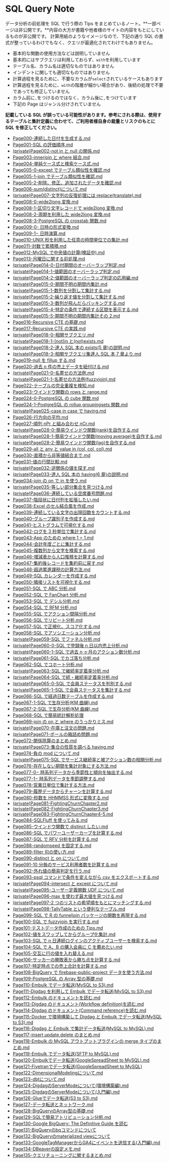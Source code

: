 # SQL Query Note

データ分析の前処理を SQL で行う際の Tips をまとめているノート。**一部ページは非公開です。**内容の大方が書籍や他者様のサイトの内容をもとにしているものが非公開です。
計算用紙のようなイメージなので、下記の通り SQL の書式が整っているわけでもなく、クエリが最適化されてわけでもありません。

- 基本的な関数の使用方法などは説明していません
- 基本的にはサブクエリは利用しておらず、`with`を利用しています
- テーブル名、カラム名は適切なものではありません
- インデントに関しても適切なものではありません
- 計算過程を見るために、不要なカラムが`select`されているケースもあります
- 計算過程を見るために、`with`の階層が細かい場合があり、後続の処理で不要であっても修正していません
- カラム前に`,`をつけるのではなく、カラム後に`,`をつけています
- 下記の Page はジャンル分けされていません

**記載している SQL が誤っている可能性があります。参考にされる際は、使用するテーブルと集計定義に合わせて、ご利用者様自身の裁量とリスクのもとに SQL を修正してください。**

- [Page000-連続した日付を生成する.md](https://github.com/SugiAki1989/sql_note/blob/main/P000-%E9%80%A3%E7%B6%9A%E3%81%97%E3%81%9F%E6%97%A5%E4%BB%98%E3%82%92%E6%A8%A1%E6%93%AC%E3%83%AB%E3%83%BC%E3%83%97%E3%81%A7%E7%94%9F%E6%88%90%E3%81%99%E3%82%8B.md)
- [Page001-SQL の評価順序.md](https://github.com/SugiAki1989/sql_note/blob/main/P001-SQL%E3%81%AE%E8%A9%95%E4%BE%A1%E9%A0%86%E5%BA%8F.md)
- [(private)Page002-not in と null の関係.md](https://github.com/SugiAki1989/sql_note/blob/main/P002-not%20in%E3%81%A8null%E3%81%AE%E9%96%A2%E4%BF%82.md)
- [Page003-innerjoin と where 結合.md](https://github.com/SugiAki1989/sql_note/blob/main/P003-innerjoin%E3%81%A8where%E7%B5%90%E5%90%88.md)
- [Page004-単純ケース式と検索ケース式.md](https://github.com/SugiAki1989/sql_note/blob/main/P004-%E5%8D%98%E7%B4%94%E3%82%B1%E3%83%BC%E3%82%B9%E5%BC%8F%E3%81%A8%E6%A4%9C%E7%B4%A2%E3%82%B1%E3%83%BC%E3%82%B9%E5%BC%8F.md)
- [Page005-0-except でテーブル類似性を確認.md](https://github.com/SugiAki1989/sql_note/blob/main/P005-0-except%20%E3%81%A7%E3%83%86%E3%83%BC%E3%83%96%E3%83%AB%E9%A1%9E%E4%BC%BC%E6%80%A7%E3%82%92%E7%A2%BA%E8%AA%8D.md)
- [Page005-1-join でテーブル類似性を確認.md](https://github.com/SugiAki1989/sql_note/blob/main/P005-1-join%E3%81%A7%E3%83%86%E3%83%BC%E3%83%96%E3%83%AB%E9%A1%9E%E4%BC%BC%E6%80%A7%E3%82%92%E7%A2%BA%E8%AA%8D.md)
- [Page005-2-削除、修正、追加されたデータを確認.md](https://github.com/SugiAki1989/sql_note/blob/main/P005-2-%E5%89%8A%E9%99%A4%E3%80%81%E4%BF%AE%E6%AD%A3%E3%80%81%E8%BF%BD%E5%8A%A0%E3%81%95%E3%82%8C%E3%81%9F%E3%83%87%E3%83%BC%E3%82%BF%E3%82%92%E7%A2%BA%E8%AA%8D.md)
- [Page006-sum(distinct)について.md](<https://github.com/SugiAki1989/sql_note/blob/main/P006-sum(distinct)%E3%81%AB%E3%81%A4%E3%81%84%E3%81%A6.md>)
- [(private)Page007-文字列の反復処理には replace(translate).md](<https://github.com/SugiAki1989/sql_note/blob/main/P007-%E6%96%87%E5%AD%97%E5%88%97%E3%81%AE%E5%8F%8D%E5%BE%A9%E5%87%A6%E7%90%86%E3%81%AB%E3%81%AFreplace(translate).md>)
- [Page008-0-wide2long 変換.md](https://github.com/SugiAki1989/sql_note/blob/main/P008-0-wide2long%E5%A4%89%E6%8F%9B%20.md)
- [Page008-1-区切り文字レコードで wide2long 変換.md](https://github.com/SugiAki1989/sql_note/blob/main/P008-1-%E5%8C%BA%E5%88%87%E3%82%8A%E6%96%87%E5%AD%97%E3%83%AC%E3%82%B3%E3%83%BC%E3%83%89%E3%81%A7wide2long%E5%A4%89%E6%8F%9B.md)
- [Page008-2-周期を利用した wide2long 変換.md](https://github.com/SugiAki1989/sql_note/blob/main/P008-2-%E5%91%A8%E6%9C%9F%E3%82%92%E5%88%A9%E7%94%A8%E3%81%97%E3%81%9Fwide2long%E5%A4%89%E6%8F%9B.md)
- [Page008-3-PostgreSQL の crosstab 関数.md]()
- [Page009-0- 日時の形式変換.md](https://github.com/SugiAki1989/sql_note/blob/main/P009-0-PostgesSQL%E3%81%A8MySQL%E3%81%AE%E6%97%A5%E6%99%82%E3%81%AE%E5%BD%A2%E5%BC%8F%E5%A4%89%E6%8F%9B.md)
- [Page009-1− 日時演算.md](https://github.com/SugiAki1989/sql_note/blob/main/P009-1-PostgesSQL%E3%81%A8MySQL%E3%81%AE%E6%97%A5%E6%99%82%E6%BC%94%E7%AE%97.md)
- [Page010-UNIX 秒を利用した任意の時間単位での集計.md](https://github.com/SugiAki1989/sql_note/blob/main/P010-UNIX%E7%A7%92%E3%82%92%E5%88%A9%E7%94%A8%E3%81%97%E3%81%9F%E4%BB%BB%E6%84%8F%E3%81%AE%E6%99%82%E9%96%93%E5%8D%98%E4%BD%8D%E3%81%A7%E3%81%AE%E9%9B%86%E8%A8%88.md)
- [Page011-対数で累積積.md](https://github.com/SugiAki1989/sql_note/blob/main/P011-%E5%AF%BE%E6%95%B0%E3%81%A7%E7%B4%AF%E7%A9%8D%E7%A9%8D.md)
- [Page012-MySQL で中央値の計算(検証中).md](https://github.com/SugiAki1989/sql_note/blob/main/P012-MySQL%E3%81%A7%E4%B8%AD%E5%A4%AE%E5%80%A4%E3%81%AE%E8%A8%88%E7%AE%97.md)
- [Page013-月曜日に関する前処理.md](https://github.com/SugiAki1989/sql_note/blob/main/P013-%E6%9C%88%E6%9B%9C%E6%97%A5%E3%81%AB%E9%96%A2%E3%81%99%E3%82%8B%E5%89%8D%E5%87%A6%E7%90%86.md)
- [(private)Page014-0-日付期間のオーバーラップ判定.md](https://github.com/SugiAki1989/sql_note/blob/main/P014-0-%E6%97%A5%E4%BB%98%E6%9C%9F%E9%96%93%E3%81%AE%E3%82%AA%E3%83%BC%E3%83%90%E3%83%BC%E3%83%A9%E3%83%83%E3%83%97%E5%88%A4%E5%AE%9A.md)
- [(private)Page014-1-値範囲のオーバーラップ判定.md](https://github.com/SugiAki1989/sql_note/blob/main/P014-1-%E5%80%A4%E7%AF%84%E5%9B%B2%E3%81%AE%E3%82%AA%E3%83%BC%E3%83%90%E3%83%BC%E3%83%A9%E3%83%83%E3%83%97%E5%88%A4%E5%AE%9A.md)
- [(private)Page014-2-値範囲のオーバーラップ判定の応用編.md](https://github.com/SugiAki1989/sql_note/blob/main/P014-2-%E5%80%A4%E7%AF%84%E5%9B%B2%E3%81%AE%E3%82%AA%E3%83%BC%E3%83%90%E3%83%BC%E3%83%A9%E3%83%83%E3%83%97%E5%88%A4%E5%AE%9A%E3%81%AE%E5%BF%9C%E7%94%A8%E7%B7%A8.md)
- [(private)Page015-0-期間不明の期間内集計.md](https://github.com/SugiAki1989/sql_note/blob/main/P015-0-%E6%9C%9F%E9%96%93%E4%B8%8D%E6%98%8E%E3%81%AE%E6%9C%9F%E9%96%93%E5%86%85%E9%9B%86%E8%A8%88.md)
- [(private)Page015-1-数列を分割して集計する.md](https://github.com/SugiAki1989/sql_note/blob/main/P015-1-%E6%95%B0%E5%88%97%E3%82%92%E5%88%86%E5%89%B2%E3%81%97%E3%81%A6%E9%9B%86%E8%A8%88.md)
- [(private)Page015-2-繰り返す値を分割して集計する.md](https://github.com/SugiAki1989/sql_note/blob/main/P015-2-%E7%B9%B0%E3%82%8A%E8%BF%94%E3%81%99%E5%80%A4%E3%82%92%E5%88%86%E5%89%B2%E3%81%97%E3%81%A6%E9%9B%86%E8%A8%88%E3%81%99%E3%82%8B.md)
- [(private)Page015-3-数列が飛んだらパッキングする.md](https://github.com/SugiAki1989/sql_note/blob/main/P015-3-%E6%95%B0%E5%88%97%E3%81%8C%E9%A3%9B%E3%82%93%E3%81%A0%E3%82%89%E3%83%91%E3%83%83%E3%82%AD%E3%83%B3%E3%82%B0%E3%81%99%E3%82%8B.md)
- [(private)Page015-4-特定の条件で連続する区間を表示する.md](https://github.com/SugiAki1989/sql_note/blob/main/P015-4-%E7%89%B9%E5%AE%9A%E3%81%AE%E6%9D%A1%E4%BB%B6%E3%81%A7%E9%80%A3%E7%B6%9A%E3%81%99%E3%82%8B%E5%8C%BA%E9%96%93%E3%82%92%E8%A1%A8%E7%A4%BA%E3%81%99%E3%82%8B.md)
- [(private)Page015-5-期間不明の期間内集計その 2.md](https://github.com/SugiAki1989/sql_note/blob/main/P015-5-%E6%9C%9F%E9%96%93%E4%B8%8D%E6%98%8E%E3%81%AE%E6%9C%9F%E9%96%93%E5%86%85%E9%9B%86%E8%A8%88%E3%81%9D%E3%81%AE2.md)
- [Page016-Recursive CTE の基礎.md](https://github.com/SugiAki1989/sql_note/blob/main/P016-Recursive%20CTE%E3%81%AE%E5%9F%BA%E7%A4%8E.md)
- [Page017-Recursive CTE の実践.md](https://github.com/SugiAki1989/sql_note/blob/main/P017-Recursive%20CTE%E3%81%AE%E5%AE%9F%E8%B7%B5.md)
- [(private)Page018-0-相関サブクエリ.md](https://github.com/SugiAki1989/sql_note/blob/main/P018-0-%E7%9B%B8%E9%96%A2%E3%82%B5%E3%83%96%E3%82%AF%E3%82%A8%E3%83%AA.md)
- [(private)Page018-1-(not)in と(not)exists.md](<https://github.com/SugiAki1989/sql_note/blob/main/P018-1-(not)in%E3%81%A8(not)exists.md>)
- [(private)Page018-2-達人 SQL 本の exists(5 章)の説明.md](<https://github.com/SugiAki1989/sql_note/blob/main/P018-2-%E9%81%94%E4%BA%BASQL%E6%9C%AC%E3%81%AEexists(5%E7%AB%A0)%E3%81%AE%E8%AA%AC%E6%98%8E.md>)
- [(private)Page018-3-相関サブクエリ集達人 SQL 本 7 章より.md](https://github.com/SugiAki1989/sql_note/blob/main/P018-3-%E7%9B%B8%E9%96%A2%E3%82%B5%E3%83%96%E3%82%AF%E3%82%A8%E3%83%AA%E9%9B%86~%E9%81%94%E4%BA%BASQL%E6%9C%AC7%E7%AB%A0%E3%82%88%E3%82%8A~.md)
- [Page019-null を fillup する.md](https://github.com/SugiAki1989/sql_note/blob/main/P019-null%E3%82%92fillup%E3%81%99%E3%82%8B.md)
- [Page020-過去 n 件の売上データを紐付ける.md](https://github.com/SugiAki1989/sql_note/blob/main/P020-%E9%81%8E%E5%8E%BBn%E4%BB%B6%E3%81%AE%E5%A3%B2%E4%B8%8A%E3%83%87%E3%83%BC%E3%82%BF%E3%82%92%E7%B4%90%E4%BB%98%E3%81%91%E3%82%8B.md)
- [(private)Page021-0-名寄せの方法例.md](https://github.com/SugiAki1989/sql_note/blob/main/P021-0-%E5%90%8D%E5%AF%84%E3%81%9B%E3%81%AE%E6%96%B9%E6%B3%95%E4%BE%8B.md)
- [(private)Page021-1-名寄せの方法例(fuzzyjoin).md](<https://github.com/SugiAki1989/sql_note/blob/main/P021-1-%E5%90%8D%E5%AF%84%E3%81%9B%E3%81%AE%E6%96%B9%E6%B3%95%E4%BE%8B(fuzzyjoin).md>)
- [Page022-テーブルの完全重複を検知.md](https://github.com/SugiAki1989/sql_note/blob/main/P022-%E3%83%86%E3%83%BC%E3%83%96%E3%83%AB%E3%81%AE%E5%AE%8C%E5%85%A8%E9%87%8D%E8%A4%87%E3%82%92%E6%A4%9C%E7%9F%A5.md)
- [Page023-ウインドウ関数の rows と range.md](https://github.com/SugiAki1989/sql_note/blob/main/P023-%E3%82%A6%E3%82%A4%E3%83%B3%E3%83%89%E3%82%A6%E9%96%A2%E6%95%B0%E3%81%AErows%E3%81%A8range.md)
- [Page024-0-PostgreSQL の cube 関数.md](https://github.com/SugiAki1989/sql_note/blob/main/P024-0-PostgreSQL%E3%81%AEcube%E9%96%A2%E6%95%B0%20copy.md)
- [Page024-1-PostgreSQL の rollup,groupingsets 関数.md](https://github.com/SugiAki1989/sql_note/blob/main/P024-1-PostgreSQL%E3%81%AErollup%2Cgroupingsets%E9%96%A2%E6%95%B0.md)
- [(private)Page025-case in case で having.md](https://github.com/SugiAki1989/sql_note/blob/main/P025-case%20in%20case%E3%81%A7having.md)
- [Page026-行方向の平均.md](https://github.com/SugiAki1989/sql_note/blob/main/P026-%E8%A1%8C%E6%96%B9%E5%90%91%E3%81%AE%E5%B9%B3%E5%9D%87.md)
- [Page027-順列 nPr と組み合わせ nCr.md](https://github.com/SugiAki1989/sql_note/blob/main/P027-%E9%A0%86%E5%88%97nPr%E3%81%A8%E7%B5%84%E3%81%BF%E5%90%88%E3%82%8F%E3%81%9BnCr.md)
- [(private)Page028-0-簡易ウインドウ関数(rank)を自作する.md](<https://github.com/SugiAki1989/sql_note/blob/main/P028-0-%E7%B0%A1%E6%98%93%E3%82%A6%E3%82%A4%E3%83%B3%E3%83%89%E3%82%A6%E9%96%A2%E6%95%B0(rank)%E3%82%92%E8%87%AA%E4%BD%9C%E3%81%99%E3%82%8B.md>)
- [(private)Page028-1-簡易ウインドウ関数(moving average)を自作する.md](<https://github.com/SugiAki1989/sql_note/blob/main/P028-1-%E7%B0%A1%E6%98%93%E3%82%A6%E3%82%A4%E3%83%B3%E3%83%89%E3%82%A6%E9%96%A2%E6%95%B0(moving%20average)%E3%82%92%E8%87%AA%E4%BD%9C%E3%81%99%E3%82%8B.md>)
- [(private)Page028-2-簡易ウインドウ関数(lag)を自作する.md](<https://github.com/SugiAki1989/sql_note/blob/main/P028-2-%E7%B0%A1%E6%98%93%E3%82%A6%E3%82%A4%E3%83%B3%E3%83%89%E3%82%A6%E9%96%A2%E6%95%B0(lag)%E3%82%92%E8%87%AA%E4%BD%9C%E3%81%99%E3%82%8B.md>)
- [Page029-all と any と value in (col, col, col).md](<https://github.com/SugiAki1989/sql_note/blob/main/P029-all%E3%81%A8any%E3%81%A8value%20in%20(col%2C%20col%2C%20col).md>)
- [Page030-直積から非等値結合まで.md](https://github.com/SugiAki1989/sql_note/blob/main/P030-%E7%9B%B4%E7%A9%8D%E3%81%8B%E3%82%89%E9%9D%9E%E7%AD%89%E5%80%A4%E7%B5%90%E5%90%88%E3%81%BE%E3%81%A7.md)
- [Page031-値の行間比較.md](https://github.com/SugiAki1989/sql_note/blob/main/P031-%E9%87%8D%E8%A4%87%E5%80%A4%E3%81%AE%E8%A1%8C%E9%96%93%E6%AF%94%E8%BC%83.md)
- [(private)Page032-逆関係の値を探す.md](https://github.com/SugiAki1989/sql_note/blob/main/P032-%E9%80%86%E9%96%A2%E4%BF%82%E3%81%AE%E5%80%A4%E3%82%92%E6%8E%A2%E3%81%99.md)
- [(private)Page033-達人 SQL 本の having(6 章)の説明.md](<https://github.com/SugiAki1989/sql_note/blob/main/P033-%E9%81%94%E4%BA%BASQL%E6%9C%AC%E3%81%AEhaving(6%E7%AB%A0)%E3%81%AE%E8%AA%AC%E6%98%8E.md>)
- [Page034-join の on で in を使う.md](https://github.com/SugiAki1989/sql_note/blob/main/P034-join%E3%81%AEon%E3%81%A7in%E3%82%92%E4%BD%BF%E3%81%86.md)
- [(private)Page035-等しい部分集合を見つける.md](https://github.com/SugiAki1989/sql_note/blob/main/P035-%E7%AD%89%E3%81%97%E3%81%84%E9%83%A8%E5%88%86%E9%9B%86%E5%90%88%E3%82%92%E8%A6%8B%E3%81%A4%E3%81%91%E3%82%8B.md)
- [(private)Page036-連続している空席番号問題.md](https://github.com/SugiAki1989/sql_note/blob/main/P036-%E9%80%A3%E7%B6%9A%E3%81%97%E3%81%A6%E3%81%84%E3%82%8B%E7%A9%BA%E5%B8%AD%E7%95%AA%E5%8F%B7%E5%95%8F%E9%A1%8C.md)
- [Page037-階段状に日付列を拡張したい.md](https://github.com/SugiAki1989/sql_note/blob/main/P037-%E9%9A%8E%E6%AE%B5%E7%8A%B6%E3%81%AB%E6%97%A5%E4%BB%98%E5%88%97%E3%82%92%E6%8B%A1%E5%BC%B5%E3%81%97%E3%81%9F%E3%81%84.md)
- [Page038-Excel のセル結合風を作成.md](https://github.com/SugiAki1989/sql_note/blob/main/P038-Excel%E3%81%AE%E3%82%BB%E3%83%AB%E7%B5%90%E5%90%88%E9%A2%A8%E3%82%92%E4%BD%9C%E6%88%90.md)
- [Page039-連続している文字の出現回数をカウントする.md](https://github.com/SugiAki1989/sql_note/blob/main/P039-%E9%80%A3%E7%B6%9A%E3%81%97%E3%81%A6%E3%81%84%E3%82%8B%E6%96%87%E5%AD%97%E3%81%AE%E5%87%BA%E7%8F%BE%E5%9B%9E%E6%95%B0%E3%82%92%E3%82%AB%E3%82%A6%E3%83%B3%E3%83%88%E3%81%99%E3%82%8B.md)
- [Page040-グループ識別子を作成する.md](https://github.com/SugiAki1989/sql_note/blob/main/P040-%E3%82%B0%E3%83%AB%E3%83%BC%E3%83%97%E8%AD%98%E5%88%A5%E5%AD%90%E3%82%92%E4%BD%9C%E6%88%90%E3%81%99%E3%82%8B.md)
- [Page041-ヒストグラムで可視化する.md](https://github.com/SugiAki1989/sql_note/blob/main/P041-%E3%83%92%E3%82%B9%E3%83%88%E3%82%B0%E3%83%A9%E3%83%A0%E3%81%A7%E5%8F%AF%E8%A6%96%E5%8C%96%E3%81%99%E3%82%8B.md)
- [Page042-ログを 3 秒単位で集計する.md](https://github.com/SugiAki1989/sql_note/blob/main/P042-%E3%83%AD%E3%82%B0%E3%82%923%E7%A7%92%E5%8D%98%E4%BD%8D%E3%81%A7%E9%9B%86%E8%A8%88%E3%81%99%E3%82%8B.md)
- [Page043-App のための where 1 = 1.md](https://github.com/SugiAki1989/sql_note/blob/main/P043-App%E3%81%AE%E3%81%9F%E3%82%81%E3%81%AEwhere%201%20%3D%201.md)
- [Page044-会計年度ごとに集計する.md](https://github.com/SugiAki1989/sql_note/blob/main/P044-%E4%BC%9A%E8%A8%88%E5%B9%B4%E5%BA%A6%E3%81%94%E3%81%A8%E3%81%AB%E9%9B%86%E8%A8%88%E3%81%99%E3%82%8B.md)
- [Page045-複数列から文字を検索する.md](https://github.com/SugiAki1989/sql_note/blob/main/P045-%E8%A4%87%E6%95%B0%E5%88%97%E3%81%8B%E3%82%89%E6%96%87%E5%AD%97%E3%82%92%E6%A4%9C%E7%B4%A2%E3%81%99%E3%82%8B.md)
- [Page046-増減表から人口推移を計算する.md](https://github.com/SugiAki1989/sql_note/blob/main/P046-%E4%BA%BA%E5%8F%A3%E7%B4%94%E5%A2%97%E6%B8%9B%E3%81%8B%E3%82%89%E4%BA%BA%E5%8F%A3%E6%8E%A8%E7%A7%BB%E3%82%92%E8%A8%88%E7%AE%97%E3%81%99%E3%82%8B.md)
- [Page047-集約後レコードを集約前に戻す.md](https://github.com/SugiAki1989/sql_note/blob/main/P047-%E9%9B%86%E7%B4%84%E5%BE%8C%E3%83%AC%E3%82%B3%E3%83%BC%E3%83%89%E3%82%92%E9%9B%86%E7%B4%84%E5%89%8D%E3%81%AB%E6%88%BB%E3%81%99.md)
- [Page048-超過累進課税の計算方法.md](https://github.com/SugiAki1989/sql_note/blob/main/P048-%E8%B6%85%E9%81%8E%E7%B4%AF%E9%80%B2%E8%AA%B2%E7%A8%8E%E3%81%AE%E8%A8%88%E7%AE%97%E6%96%B9%E6%B3%95.md)
- [Page049-SQL カレンダーを作成する.md](https://github.com/SugiAki1989/sql_note/blob/main/P049-SQL%E3%82%AB%E3%83%AC%E3%83%B3%E3%83%80%E3%83%BC%E3%82%92%E4%BD%9C%E6%88%90%E3%81%99%E3%82%8B.md)
- [Page050-隣接リストを可視化する.md](https://github.com/SugiAki1989/sql_note/blob/main/P050-%E9%9A%A3%E6%8E%A5%E3%83%AA%E3%82%B9%E3%83%88%E3%82%92%E5%8F%AF%E8%A6%96%E5%8C%96%E3%81%99%E3%82%8B.md)
- [Page051-SQL で ABC 分析.md](https://github.com/SugiAki1989/sql_note/blob/main/P051-SQL%E3%81%A7ABC%E5%88%86%E6%9E%90.md)
- [Page052-SQL で FanChart 分析.md](https://github.com/SugiAki1989/sql_note/blob/main/P052-SQL%E3%81%A7FanChart%E5%88%86%E6%9E%90.md)
- [Page053-SQL で デシル分析.md](https://github.com/SugiAki1989/sql_note/blob/main/P053-SQL%E3%81%A7App%E5%88%A9%E7%94%A8%E6%A9%9F%E8%83%BD%E5%88%86%E6%9E%90.md)
- [Page054-SQL で RFM 分析.md](https://github.com/SugiAki1989/sql_note/blob/main/P054-SQL%E3%81%A7RFM%E5%88%86%E6%9E%90.md)
- [Page055-SQL でアクション間隔分析.md](https://github.com/SugiAki1989/sql_note/blob/main/P055-SQL%E3%81%A7%E3%82%A2%E3%82%AF%E3%82%B7%E3%83%A7%E3%83%B3%E9%96%93%E9%9A%94%E5%88%86%E6%9E%90%20copy.md)
- [Page056-SQL でリピート分析.md](https://github.com/SugiAki1989/sql_note/blob/main/P056-SQL%E3%81%A7%E3%83%AA%E3%83%94%E3%83%BC%E3%83%88%E5%88%86%E6%9E%90.md)
- [Page057-SQL で正規化、スコア化する.md](https://github.com/SugiAki1989/sql_note/blob/main/P057-SQL%E3%81%A7%E6%AD%A3%E8%A6%8F%E5%8C%96%E3%80%81%E3%82%B9%E3%82%B3%E3%82%A2%E5%8C%96%E3%81%99%E3%82%8B.md)
- [Page058-SQL でアソシエーション分析.md](https://github.com/SugiAki1989/sql_note/blob/main/P058-SQL%E3%81%A7%E3%82%A2%E3%82%BD%E3%82%B7%E3%82%A8%E3%83%BC%E3%82%B7%E3%83%A7%E3%83%B3%E5%88%86%E6%9E%90.md)
- [(private)Page059-SQL でファネル分析.md](https://github.com/SugiAki1989/sql_note/blob/main/P059-SQL%E3%81%A7%E3%83%95%E3%82%A1%E3%83%8D%E3%83%AB%E5%88%86%E6%9E%90.md)
- [(private)Page060-0-SQL で登録後 n 日以内売上分析.md](https://github.com/SugiAki1989/sql_note/blob/main/P060-0-SQL%E3%81%A7%E7%99%BB%E9%8C%B2%E5%BE%8Cn%E6%97%A5%E4%BB%A5%E5%86%85%E5%A3%B2%E4%B8%8A%E5%88%86%E6%9E%90.md)
- [(private)Page060-1-SQL で過去 n ヶ月のアクション数分析.md](https://github.com/SugiAki1989/sql_note/blob/main/P060-1-SQL%E3%81%A7%E9%81%8E%E5%8E%BBn%E3%83%B6%E6%9C%88%E3%81%AE%E3%82%A2%E3%82%AF%E3%82%B7%E3%83%A7%E3%83%B3%E6%95%B0%E5%88%86%E6%9E%90.md)
- [(private)Page061-SQL でカゴ落ち分析.md](https://github.com/SugiAki1989/sql_note/blob/main/P061-SQL%E3%81%A7%E3%82%AB%E3%82%B4%E8%90%BD%E3%81%A1%E5%88%86%E6%9E%90.md)
- [Page062-SQL でコホート分析.md](https://github.com/SugiAki1989/sql_note/blob/main/P062-SQL%E3%81%A7%E3%82%B3%E3%83%9B%E3%83%BC%E3%83%88%E5%88%86%E6%9E%90.md)
- [(private)Page063-SQL で継続率定着率分析.md](https://github.com/SugiAki1989/sql_note/blob/main/P063-SQL%E3%81%A7%E7%B6%99%E7%B6%9A%E7%8E%87%E5%AE%9A%E7%9D%80%E7%8E%87%E5%88%86%E6%9E%90.md)
- [(private)Page064-SQL で続・継続率定着率分析.md](https://github.com/SugiAki1989/sql_note/blob/main/P064-SQL%E3%81%A7%E7%B6%9A%E3%83%BB%E7%B6%99%E7%B6%9A%E7%8E%87%E5%AE%9A%E7%9D%80%E7%8E%87%E5%88%86%E6%9E%90.md)
- [(private)Page065-0-SQL で会員ステータスを判別する.md](https://github.com/SugiAki1989/sql_note/blob/main/P065-0-SQL%E3%81%A7%E4%BC%9A%E5%93%A1%E3%82%B9%E3%83%86%E3%83%BC%E3%82%BF%E3%82%B9%E3%82%92%E5%88%A4%E5%88%A5%E3%81%99%E3%82%8B.md)
- [(private)Page065-1-SQL で会員ステータスを集計する.md](https://github.com/SugiAki1989/sql_note/blob/main/P065-1-SQL%E3%81%A7%E4%BC%9A%E5%93%A1%E3%82%B9%E3%83%86%E3%83%BC%E3%82%BF%E3%82%B9%E3%82%92%E9%9B%86%E8%A8%88%E3%81%99%E3%82%8B.md)
- [Page066-SQL で経過日数テーブルを作成する.md](https://github.com/SugiAki1989/sql_note/blob/main/P066-SQL%E3%81%A7%E7%B5%8C%E9%81%8E%E6%97%A5%E6%95%B0%E3%83%86%E3%83%BC%E3%83%96%E3%83%AB%E3%82%92%E4%BD%9C%E6%88%90%E3%81%99%E3%82%8B.md)
- [Page067-1-SQL で生存分析(KM 曲線).md](<https://github.com/SugiAki1989/sql_note#:~:text=P067%2D1%2DSQL%E3%81%A7%E7%94%9F%E5%AD%98%E5%88%86%E6%9E%90(KM%E6%9B%B2%E7%B7%9A).md>)
- [Page067-2-SQL で生存分析(KM 曲線).md](<https://github.com/SugiAki1989/sql_note/blob/main/P067-2-SQL%E3%81%A7%E7%94%9F%E5%AD%98%E5%88%86%E6%9E%90(KM%E6%9B%B2%E7%B7%9A).md>)
- [Page068-SQL で簡易統計解析処理](https://github.com/SugiAki1989/sql_note/blob/main/P068-SQL%E3%81%A7%E7%B5%B1%E8%A8%88%E8%A7%A3%E6%9E%90%E5%87%A6%E7%90%86.md)
- [Page069-join の on と where のうっかりミス.md](https://github.com/SugiAki1989/sql_note/blob/main/P069-join%E3%81%AEon%E3%81%A8where%E3%81%AE%E3%81%86%E3%81%A3%E3%81%8B%E3%82%8A%E3%83%9F%E3%82%B9.md)
- [(private)Page070-在庫と注文の問題.md](https://github.com/SugiAki1989/sql_note/blob/main/P070-%E5%9C%A8%E5%BA%AB%E3%81%A8%E6%B3%A8%E6%96%87%E3%81%AE%E5%95%8F%E9%A1%8C.md)
- [(private)Page071-ボールの箱詰め問題.md](https://github.com/SugiAki1989/sql_note/blob/main/P071-%E3%83%9C%E3%83%BC%E3%83%AB%E3%81%AE%E7%AE%B1%E8%A9%B0%E3%82%81%E5%95%8F%E9%A1%8C.md)
- [Page072-関係除算のまとめ.md](https://github.com/SugiAki1989/sql_note/blob/main/P072-%E9%96%A2%E4%BF%82%E9%99%A4%E7%AE%97%E3%81%AE%E3%81%BE%E3%81%A8%E3%82%81.md)
- [(private)Page073-集合の性質を調べる having.md](https://github.com/SugiAki1989/sql_note/blob/main/P073-%E9%9B%86%E5%90%88%E3%81%AE%E6%80%A7%E8%B3%AA%E3%82%92%E8%AA%BF%E3%81%B9%E3%82%8Bhaving.md)
- [Page074-負の mod について.md](https://github.com/SugiAki1989/sql_note/blob/main/P074-%E8%B2%A0%E3%81%AEmod%E3%81%AB%E3%81%A4%E3%81%84%E3%81%A6.md)
- [(private)Page075-SQL でサービス継続率と被アクション数の相関分析.md](https://github.com/SugiAki1989/sql_note/blob/main/P075-SQL%E3%81%A7%E3%82%B5%E3%83%BC%E3%83%93%E3%82%B9%E7%B6%99%E7%B6%9A%E7%8E%87%E3%81%A8%E8%A2%AB%E3%82%A2%E3%82%AF%E3%82%B7%E3%83%A7%E3%83%B3%E6%95%B0%E3%81%AE%E7%9B%B8%E9%96%A2%E5%88%86%E6%9E%90.md)
- [Page076-存在しない期間を集計対象にする方法.md](https://github.com/SugiAki1989/sql_note/blob/main/P076-%E5%AD%98%E5%9C%A8%E3%81%97%E3%81%AA%E3%81%84%E6%9C%9F%E9%96%93%E3%82%92%E9%9B%86%E8%A8%88%E5%AF%BE%E8%B1%A1%E3%81%AB%E3%81%99%E3%82%8B%E6%96%B9%E6%B3%95.md)
- [Page077-0− 時系列データから季節性と傾向を抽出する.md](https://github.com/SugiAki1989/sql_note/blob/main/P077-0%E2%88%92%E6%99%82%E7%B3%BB%E5%88%97%E3%83%87%E3%83%BC%E3%82%BF%E3%81%8B%E3%82%89%E5%AD%A3%E7%AF%80%E6%80%A7%E3%81%A8%E5%82%BE%E5%90%91%E3%82%92%E6%8A%BD%E5%87%BA%E3%81%99%E3%82%8B.md)
- [Page077-1− 時系列データを季節調整する.md](https://github.com/SugiAki1989/sql_note/blob/main/P077-1%E2%88%92%E6%99%82%E7%B3%BB%E5%88%97%E3%83%87%E3%83%BC%E3%82%BF%E3%82%92%E5%AD%A3%E7%AF%80%E8%AA%BF%E6%95%B4%E3%81%99%E3%82%8B.md)
- [Page078-営業日単位で集計する方法.md](https://github.com/SugiAki1989/sql_note/blob/main/P078-%E5%96%B6%E6%A5%AD%E6%97%A5%E5%8D%98%E4%BD%8D%E3%81%A7%E9%9B%86%E8%A8%88%E3%81%99%E3%82%8B%E6%96%B9%E6%B3%95.md)
- [Page079-履歴データからチャーンを計算する.md](https://github.com/SugiAki1989/sql_note/blob/main/P079-%E5%B1%A5%E6%AD%B4%E3%83%87%E3%83%BC%E3%82%BF%E3%81%8B%E3%82%89%E3%83%81%E3%83%A3%E3%83%BC%E3%83%B3%E3%82%92%E8%A8%88%E7%AE%97%E3%81%99%E3%82%8B.md)
- [Page080-秒数を HHMMSS 形式に変換する.md](https://github.com/SugiAki1989/sql_note/blob/main/P080-%E7%A7%92%E6%95%B0%E3%82%92HHMMSS%E5%BD%A2%E5%BC%8F%E3%81%AB%E5%A4%89%E6%8F%9B%E3%81%99%E3%82%8B.md)
- [(private)Page081-FightingChurnChapter2.md](https://github.com/SugiAki1989/sql_note/blob/main/P081-FightingChurnChapter2.md)
- [(private)Page082-FightingChurnChapter3.md](https://github.com/SugiAki1989/sql_note/blob/main/P082-FightingChurnChapter3.md)
- [(private)Page083-FightingChurnChapter4-5.md](https://github.com/SugiAki1989/sql_note/blob/main/P083-FightingChurnChapter4-5.md)
- [Page084-SQLFluff を使ってみる.md](https://github.com/SugiAki1989/sql_note/blob/main/P084-SQLFluff%E3%82%92%E4%BD%BF%E3%81%A3%E3%81%A6%E3%81%BF%E3%82%8B.md)
- [Page085-ウインドウ関数で distinct したい.md](https://github.com/SugiAki1989/sql_note/blob/main/P085-%E3%82%A6%E3%82%A4%E3%83%B3%E3%83%89%E3%82%A6%E9%96%A2%E6%95%B0%E3%81%A7distinct%E3%81%97%E3%81%9F%E3%81%84.md)
- [Page086-SQL でパワーユーザーカーブを計算する.md](https://github.com/SugiAki1989/sql_note/blob/main/P086-SQL%E3%81%A7%E3%83%91%E3%83%AF%E3%83%BC%E3%83%A6%E3%83%BC%E3%82%B6%E3%83%BC%E3%82%AB%E3%83%BC%E3%83%96%E3%82%92%E8%A8%88%E7%AE%97%E3%81%99%E3%82%8B.md)
- [Page087-SQL で RFV 分析を計算する.md](https://github.com/SugiAki1989/sql_note/blob/main/P087-SQL%E3%81%A7RFV%E5%88%86%E6%9E%90%E3%82%92%E8%A8%88%E7%AE%97%E3%81%99%E3%82%8B.md)
- [Page088-randomseed を固定する.md](https://github.com/SugiAki1989/sql_note/blob/main/P088-randomseed%E3%82%92%E5%9B%BA%E5%AE%9A%E3%81%99%E3%82%8B.md)
- [Page089-filter 句の使い方.md](https://github.com/SugiAki1989/sql_note/blob/main/P089-filter%E5%8F%A5%E3%81%AE%E4%BD%BF%E3%81%84%E6%96%B9.md)
- [Page090-distinct と on について.md](https://github.com/SugiAki1989/sql_note/blob/main/P090-distinct%E3%81%A8on%E3%81%AB%E3%81%A4%E3%81%84%E3%81%A6.md)
- [Page091-10 分毎のサービス利用者数を計算する.md](https://github.com/SugiAki1989/sql_note/blob/main/P091-10%E5%88%86%E6%AF%8E%E3%81%AE%E3%82%B5%E3%83%BC%E3%83%93%E3%82%B9%E5%88%A9%E7%94%A8%E8%80%85%E6%95%B0%E3%82%92%E8%A8%88%E7%AE%97%E3%81%99%E3%82%8B.md)
- [Page092-外れ値の簡易判定を行う.md](https://github.com/SugiAki1989/sql_note#:~:text=13%20hours%20ago-,P092%2D%E5%A4%96%E3%82%8C%E5%80%A4%E3%81%AE%E7%B0%A1%E6%98%93%E5%88%A4%E5%AE%9A%E3%82%92%E8%A1%8C%E3%81%86.md,-add%20note)
- [Page093-psql コマンドで条件を変えながら csv をエクスポートする.md](https://github.com/SugiAki1989/sql_note/blob/main/P093-psql%E3%82%B3%E3%83%9E%E3%83%B3%E3%83%89%E3%81%A7%E6%9D%A1%E4%BB%B6%E3%82%92%E5%A4%89%E3%81%88%E3%81%AA%E3%81%8C%E3%82%89csv%E3%82%92%E3%82%A8%E3%82%AF%E3%82%B9%E3%83%9D%E3%83%BC%E3%83%88%E3%81%99%E3%82%8B.md)
- [(private)Page094-intersect と except について.md](https://github.com/SugiAki1989/sql_note/blob/main/P094-intersect%E3%81%A8except%E3%81%AB%E3%81%A4%E3%81%84%E3%81%A6.md)
- [(private)Page095-ユーザー定義関数 UDF について.md](https://github.com/SugiAki1989/sql_note/blob/main/P095-%E3%83%A6%E3%83%BC%E3%82%B6%E3%83%BC%E5%AE%9A%E7%BE%A9%E9%96%A2%E6%95%B0UDF%E3%81%AB%E3%81%A4%E3%81%84%E3%81%A6.md)
- [(private)Page096-max を使わず最大値を見つける.md](https://github.com/SugiAki1989/sql_note/blob/main/P096-max%E3%82%92%E4%BD%BF%E3%82%8F%E3%81%9A%E6%9C%80%E5%A4%A7%E5%80%A4%E3%82%92%E8%A6%8B%E3%81%A4%E3%81%91%E3%82%8B.md)
- [(private)Page097-2 つのリストの希望順をもとにマッチングする.md](https://github.com/SugiAki1989/sql_note/blob/main/P097-2%E3%81%A4%E3%81%AE%E3%83%AA%E3%82%B9%E3%83%88%E3%81%AE%E5%B8%8C%E6%9C%9B%E9%A0%86%E3%82%92%E3%82%82%E3%81%A8%E3%81%AB%E3%83%9E%E3%83%83%E3%83%81%E3%83%B3%E3%82%B0%E3%81%99%E3%82%8B.md)
- [(private)Page098-TallyTable という便利なテーブル.md](https://github.com/SugiAki1989/sql_note/blob/main/P098-TallyTable%E3%81%A8%E3%81%84%E3%81%86%E4%BE%BF%E5%88%A9%E3%81%AA%E3%83%86%E3%83%BC%E3%83%96%E3%83%AB.md)
- [Page099-SQL で R の funneljoin パッケージの関数を再現する.md](https://github.com/SugiAki1989/sql_note/blob/main/P099-SQL%E3%81%A7R%E3%81%AEfunneljoin%E3%83%91%E3%83%83%E3%82%B1%E3%83%BC%E3%82%B8%E3%81%AE%E9%96%A2%E6%95%B0%E3%82%92%E5%86%8D%E7%8F%BE%E3%81%99%E3%82%8B.md)
- [Page100-SQL で fuzzyjoin を実行する.md](https://github.com/SugiAki1989/sql_note/blob/main/P100-SQL%E3%81%A7fuzzyjoin%E3%82%92%E5%AE%9F%E8%A1%8C%E3%81%99%E3%82%8B.md)
- [Page101-テストデータ作成のための Tips.md](https://github.com/SugiAki1989/sql_note/blob/main/P101-%E3%83%86%E3%82%B9%E3%83%88%E3%83%87%E3%83%BC%E3%82%BF%E4%BD%9C%E6%88%90%E3%81%AE%E3%81%9F%E3%82%81%E3%81%AETips.md)
- [Page102-値をスワップしてからグループ化集計.md](https://github.com/SugiAki1989/sql_note/blob/main/P102-%E5%80%A4%E3%82%92%E3%82%B9%E3%83%AF%E3%83%83%E3%83%97%E3%81%97%E3%81%A6%E3%81%8B%E3%82%89%E3%82%B0%E3%83%AB%E3%83%BC%E3%83%97%E5%8C%96%E9%9B%86%E8%A8%88.md)
- [Page103-SQL で n 日連続ログインのアクティブユーザーを検索する.md](https://github.com/SugiAki1989/sql_note/blob/main/P103-SQL%E3%81%A7n%E6%97%A5%E9%80%A3%E7%B6%9A%E3%83%AD%E3%82%B0%E3%82%A4%E3%83%B3%E3%81%AE%E3%82%A2%E3%82%AF%E3%83%86%E3%82%A3%E3%83%96%E3%83%A6%E3%83%BC%E3%82%B6%E3%83%BC%E3%82%92%E6%A4%9C%E7%B4%A2%E3%81%99%E3%82%8B.md)
- [Page104-SQL で A、B の購入会員に C を薦めたい.md](https://github.com/SugiAki1989/sql_note/blob/main/P104-SQL%E3%81%A7A%E3%80%81B%E3%81%AE%E8%B3%BC%E5%85%A5%E4%BC%9A%E5%93%A1%E3%81%ABC%E3%82%92%E8%96%A6%E3%82%81%E3%81%9F%E3%81%84.md)
- [Page105-交互に行の値を入れ替える.md](https://github.com/SugiAki1989/sql_note/blob/main/P105-%E4%BA%A4%E4%BA%92%E3%81%AB%E8%A1%8C%E3%81%AE%E5%80%A4%E3%82%92%E5%85%A5%E3%82%8C%E6%9B%BF%E3%81%88%E3%82%8B.md)
- [Page106-サッカーの勝敗表から勝ち点を計算する.md](https://github.com/SugiAki1989/sql_note/blob/main/P106-%E3%82%B5%E3%83%83%E3%82%AB%E3%83%BC%E3%81%AE%E5%8B%9D%E6%95%97%E8%A1%A8%E3%81%8B%E3%82%89%E5%8B%9D%E3%81%A1%E7%82%B9%E3%82%92%E8%A8%88%E7%AE%97%E3%81%99%E3%82%8B.md)
- [Page107-特定時点での売上合計を計算する.md](https://github.com/SugiAki1989/sql_note/blob/main/P107-%E7%89%B9%E5%AE%9A%E6%99%82%E7%82%B9%E3%81%A7%E3%81%AE%E5%A3%B2%E4%B8%8A%E5%90%88%E8%A8%88%E3%82%92%E8%A8%88%E7%AE%97%E3%81%99%E3%82%8B.md)
- [Page108-BigQuery で firebase-public-project データを使う方法.md](https://github.com/SugiAki1989/sql_note/blob/main/P108-BigQuery%E3%81%A7firebase-public-project%E3%83%87%E3%83%BC%E3%82%BF%E3%82%92%E4%BD%BF%E3%81%86%E6%96%B9%E6%B3%95.md)
- [Page109-PostgreSQL の Array 型の基礎.md](https://github.com/SugiAki1989/sql_note/blob/main/P109-PostgreSQL%E3%81%AEArray%E5%9E%8B%E3%81%AE%E5%9F%BA%E7%A4%8E.md)
- [Page110-Embulk でデータ転送(MySQL to S3).md](<https://github.com/SugiAki1989/sql_note/blob/main/P110-Embulk%E3%81%A7%E3%83%87%E3%83%BC%E3%82%BF%E8%BB%A2%E9%80%81(MySQL%20to%20S3).md>)
- [Page111-Digdag を利用して Embulk でデータ転送(MySQL to S3).md](<https://github.com/SugiAki1989/sql_note/blob/main/P111-Digdag%E3%82%92%E5%88%A9%E7%94%A8%E3%81%97%E3%81%A6Embulk%E3%81%A7%E3%83%87%E3%83%BC%E3%82%BF%E8%BB%A2%E9%80%81(MySQL%20to%20S3).md>)
- [Page112-Embulk のドキュメントを読む.md](https://github.com/SugiAki1989/sql_note/blob/main/P112-Embulk%E3%81%AE%E3%83%89%E3%82%AD%E3%83%A5%E3%83%A1%E3%83%B3%E3%83%88%E3%82%92%E8%AA%AD%E3%82%80.md)
- [Page113-Digdag のドキュメント(Workflow definition)を読む.md](<https://github.com/SugiAki1989/sql_note/blob/main/P113-Digdag%E3%81%AE%E3%83%89%E3%82%AD%E3%83%A5%E3%83%A1%E3%83%B3%E3%83%88(Workflow%20definition)%E3%82%92%E8%AA%AD%E3%82%80.md>)
- [Page114-Digdag のドキュメント(Command reference)を読む.md](<https://github.com/SugiAki1989/sql_note/blob/main/P114-Digdag%E3%81%AE%E3%83%89%E3%82%AD%E3%83%A5%E3%83%A1%E3%83%B3%E3%83%88(Command%20reference)%E3%82%92%E8%AA%AD%E3%82%80.md>)
- [Page115-Docker で環境構築して Digdag と Embulk でデータ転送(MySQL to S3).md](<https://github.com/SugiAki1989/sql_note/blob/main/P115-Docker%E3%81%A7%E7%92%B0%E5%A2%83%E6%A7%8B%E7%AF%89%E3%81%97%E3%81%A6Digdag%E3%81%A8Embulk%E3%81%A7%E3%83%87%E3%83%BC%E3%82%BF%E8%BB%A2%E9%80%81(MySQL%20to%20S3).md>)
- [Page116-Digdag と Embulk で集計データ転送(MySQL to MySQL).md](<https://github.com/SugiAki1989/sql_note/blob/main/P116-Digdag%E3%81%A8Embulk%E3%81%A7%E9%9B%86%E8%A8%88%E3%83%87%E3%83%BC%E3%82%BF%E8%BB%A2%E9%80%81(MySQL%20to%20MySQL).md>)
- [Page117-insert,update,delete のまとめ.md](https://github.com/SugiAki1989/sql_note/blob/main/P117-insert%2Cupdate%2Cdelete%E3%81%AE%E3%81%BE%E3%81%A8%E3%82%81.md)
- [Page118-Embulk の MySQL アウトプットプラグインの merge タイプのまとめ.md](https://github.com/SugiAki1989/sql_note/blob/main/P118-Embulk%E3%81%AEMySQL%E3%82%A2%E3%82%A6%E3%83%88%E3%83%97%E3%83%83%E3%83%88%E3%83%97%E3%83%A9%E3%82%B0%E3%82%A4%E3%83%B3%E3%81%AEmerge%E3%82%BF%E3%82%A4%E3%83%97%E3%81%AE%E3%81%BE%E3%81%A8%E3%82%81.md)
- [Page119-Embulk でデータ転送(SFTP to MySQL).md](<https://github.com/SugiAki1989/sql_note/blob/main/P119-Embulk%E3%81%A7%E3%83%87%E3%83%BC%E3%82%BF%E8%BB%A2%E9%80%81(SFTP%20to%20MySQL).md>)
- [Page120-Embulkでデータ転送(GoogleSpreadSheet to MySQL).md](https://github.com/SugiAki1989/sql_note/blob/main/P120-Embulk%E3%81%A7%E3%83%87%E3%83%BC%E3%82%BF%E8%BB%A2%E9%80%81(GoogleSpreadSheet%20to%20MySQL).md)
- [Page121-Fivetranでデータ転送(GoogleSpreadSheet to MySQL)](https://github.com/SugiAki1989/sql_note/blob/main/P121-Fivetran%E3%81%A7%E3%83%87%E3%83%BC%E3%82%BF%E8%BB%A2%E9%80%81(GoogleSpreadSheet%20to%20MySQL).md)
- [Page122-DimensionalModelingについて.md](https://github.com/SugiAki1989/sql_note/blob/main/P122-DimensionalModeling%E3%81%AB%E3%81%A4%E3%81%84%E3%81%A6.md)
- [Page123-dbtについて.md](https://github.com/SugiAki1989/sql_note/blob/main/P123-dbt%E3%81%AB%E3%81%A4%E3%81%84%E3%81%A6.md)
- [Page124-DigdagのServerModeについて(環境構築編).md](https://github.com/SugiAki1989/sql_note/blob/main/P124-Digdag%E3%81%AEServerMode%E3%81%AB%E3%81%A4%E3%81%84%E3%81%A6(%E7%92%B0%E5%A2%83%E6%A7%8B%E7%AF%89%E7%B7%A8).md)
- [Page125-DigdagのServerModeについて(入門編).md](https://github.com/SugiAki1989/sql_note/blob/main/P125-Digdag%E3%81%AEServerMode%E3%81%AB%E3%81%A4%E3%81%84%E3%81%A6(%E5%85%A5%E9%96%80%E7%B7%A8).md)
- [Page126-Glueでデータ転送(S3 to S3).md](https://github.com/SugiAki1989/sql_note/blob/main/P126-Glue%E3%81%A7%E3%83%87%E3%83%BC%E3%82%BF%E8%BB%A2%E9%80%81(S3%20to%20S3).md)
- [Page127-データ転送とネットワーク.md](https://github.com/SugiAki1989/sql_note/blob/main/P127-%E3%83%87%E3%83%BC%E3%82%BF%E8%BB%A2%E9%80%81%E3%81%A8%E3%83%8D%E3%83%83%E3%83%88%E3%83%AF%E3%83%BC%E3%82%AF.md)
- [Page128-BigQueryのArray型の基礎.md](https://github.com/SugiAki1989/sql_note/blob/main/P128-BigQuery%E3%81%AEArray%E5%9E%8B%E3%81%AE%E5%9F%BA%E7%A4%8E.md)
- [Page129-SQLで簡易アトリビューション分析.md](https://github.com/SugiAki1989/sql_note/blob/main/P129-SQL%E3%81%A7%E7%B0%A1%E6%98%93%E3%82%A2%E3%83%88%E3%83%AA%E3%83%93%E3%83%A5%E3%83%BC%E3%82%B7%E3%83%A7%E3%83%B3%E5%88%86%E6%9E%90.md)
- [Page130-Google BigQuery: The Definitive Guide を読む](https://github.com/SugiAki1989/sql_note/blob/main/P130-Google%20BigQuery%20The%20Definitive%20Guide%20chapter01.%20What%20Is%20Google%20BigQuery%3F%20%E3%82%92%E8%AA%AD%E3%82%80.md)
- [Page131-BigQueryのbqコマンドについて](https://github.com/SugiAki1989/sql_note/blob/main/P131-BigQuery%E3%81%AEbq%E3%82%B3%E3%83%9E%E3%83%B3%E3%83%89%E3%81%AB%E3%81%A4%E3%81%84%E3%81%A6.md)
- [Page132-BigQueryのmaterialized viewについて](https://github.com/SugiAki1989/sql_note/blob/main/P132-BigQuery%E3%81%AEmaterialized%20view%E3%81%AB%E3%81%A4%E3%81%84%E3%81%A6.md)
- [Page133-GoogleTagManagerからGA4にイベントを送信する(入門編).md](https://github.com/SugiAki1989/sql_note/blob/main/P133-GoogleTagManager%E3%81%8B%E3%82%89GA4%E3%81%AB%E3%82%A4%E3%83%99%E3%83%B3%E3%83%88%E3%82%92%E9%80%81%E4%BF%A1%E3%81%99%E3%82%8B(%E5%85%A5%E9%96%80%E7%B7%A8).md)
- [Page134-DBeaverの設定メモ.md](https://github.com/SugiAki1989/sql_note/blob/main/P134-DBeaver%E3%81%AE%E8%A8%AD%E5%AE%9A%E3%83%A1%E3%83%A2.md)
- [Page135-クエリチューニングに関するまとめ.md](https://github.com/SugiAki1989/sql_note/blob/main/P135-%E3%82%AF%E3%82%A8%E3%83%AA%E3%83%81%E3%83%A5%E3%83%BC%E3%83%8B%E3%83%B3%E3%82%B0%E3%81%AB%E9%96%A2%E3%81%99%E3%82%8B%E3%81%BE%E3%81%A8%E3%82%81.md)